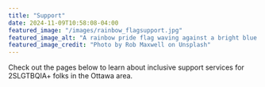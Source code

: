 ```yaml
---
title: "Support"
date: 2024-11-09T10:58:08-04:00
featured_image: "/images/rainbow_flagsupport.jpg"
featured_image_alt: "A rainbow pride flag waving against a bright blue sky, symbolizing LGBTQ+ rights and inclusivity"
featured_image_credit: "Photo by Rob Maxwell on Unsplash"
---
```


Check out the pages below to learn about inclusive support services for 2SLGTBQIA+ folks in the Ottawa area.

